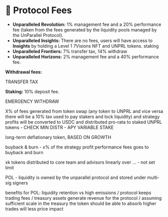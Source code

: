 # 📑 Protocol Fees

* **Unparalleled Revolution:** 1% management fee and a 20% performance fee (taken from the fees generated by the liquidity pools managed by the UnParallel Protocol).&#x20;
* **Unparalleled Insights:** There are no fees, users will have access to **Insights** by holding a Level 1 7Visions NFT and UNPRL tokens. staking
* **Unparalleled Frontiers:** 7% transfer tax, 14% withdraw&#x20;
* **Unparalleled Horizons:** 2% management fee and a 40% performance fee.

**Withdrawal fees:**&#x20;

TRANSFER TAX

**Staking:** 10% deposit fee.

EMERGENCY WITHDRAW

X% of fees generated from token swap (any token to UNPRL and vice versa there will be a 10% tax used to pay stakers and lock liquidity) and strategy profits will be converted to USDC and distributed pro-rata to staked UNPRL tokens - CHECK MIN DISTR - APY VARIABLE STAKE

long-term deflationary token, BASED ON GROWTH

buyback & burn - x% of the strategy profit performance fees goes to buyback and burn

xk tokens distributed to core team and advisors linearly over ... - not set limit

POL - liquidity is owned by the unparallel protocol and stored under multi-sig signers

benefits for POL: liquidity retention vs high emissions / protocol keeps trading fees / treasury assets generate revenue for the protocol / assuming sufficient scale in the treasury the token should be able to absorb higher trades will less price impact
